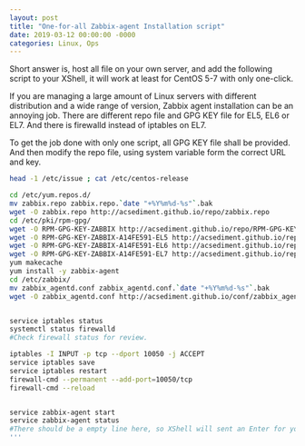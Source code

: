 ```yaml
---
layout: post
title: "One-for-all Zabbix-agent Installation script"
date: 2019-03-12 00:00:00 -0000
categories: Linux, Ops
---
```


Short answer is, host all file on your own server, and add the following script to your XShell, it will work at least for CentOS 5-7 with only one-click.

If you are managing a large amount of Linux servers with different distribution and a wide range of version, Zabbix agent installation can be an annoying job. There are different repo file and GPG KEY file for EL5, EL6 or EL7. And there is firewalld instead of iptables on EL7.

To get the job done with only one script, all GPG KEY file shall be provided. And then modify the repo file, using system variable form the correct URL and key.

```bash
head -1 /etc/issue ; cat /etc/centos-release

cd /etc/yum.repos.d/
mv zabbix.repo zabbix.repo.`date "+%Y%m%d-%s"`.bak
wget -O zabbix.repo http://acsediment.github.io/repo/zabbix.repo
cd /etc/pki/rpm-gpg/
wget -O RPM-GPG-KEY-ZABBIX http://acsediment.github.io/repo/RPM-GPG-KEY-ZABBIX
wget -O RPM-GPG-KEY-ZABBIX-A14FE591-EL5 http://acsediment.github.io/repo/RPM-GPG-KEY-ZABBIX-A14FE591-EL5
wget -O RPM-GPG-KEY-ZABBIX-A14FE591-EL6 http://acsediment.github.io/repo/RPM-GPG-KEY-ZABBIX-A14FE591-EL6
wget -O RPM-GPG-KEY-ZABBIX-A14FE591-EL7 http://acsediment.github.io/repo/RPM-GPG-KEY-ZABBIX-A14FE591-EL7
yum makecache
yum install -y zabbix-agent
cd /etc/zabbix/
mv zabbix_agentd.conf zabbix_agentd.conf.`date "+%Y%m%d-%s"`.bak
wget -O zabbix_agentd.conf http://acsediment.github.io/conf/zabbix_agentd.conf


service iptables status
systemctl status firewalld
#Check firewall status for review.

iptables -I INPUT -p tcp --dport 10050 -j ACCEPT
service iptables save
service iptables restart
firewall-cmd --permanent --add-port=10050/tcp
firewall-cmd --reload


service zabbix-agent start
service zabbix-agent status
#There should be a empty line here, so XShell will sent an Enter for you.
'''

